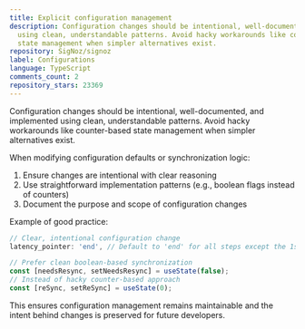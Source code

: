 ```yaml
---
title: Explicit configuration management
description: Configuration changes should be intentional, well-documented, and implemented
  using clean, understandable patterns. Avoid hacky workarounds like counter-based
  state management when simpler alternatives exist.
repository: SigNoz/signoz
label: Configurations
language: TypeScript
comments_count: 2
repository_stars: 23369
---
```


Configuration changes should be intentional, well-documented, and implemented using clean, understandable patterns. Avoid hacky workarounds like counter-based state management when simpler alternatives exist.

When modifying configuration defaults or synchronization logic:
1. Ensure changes are intentional with clear reasoning
2. Use straightforward implementation patterns (e.g., boolean flags instead of counters)
3. Document the purpose and scope of configuration changes

Example of good practice:
```typescript
// Clear, intentional configuration change
latency_pointer: 'end', // Default to 'end' for all steps except the 1st step

// Prefer clean boolean-based synchronization
const [needsResync, setNeedsResync] = useState(false);
// Instead of hacky counter-based approach
const [reSync, setReSync] = useState(0);
```

This ensures configuration management remains maintainable and the intent behind changes is preserved for future developers.